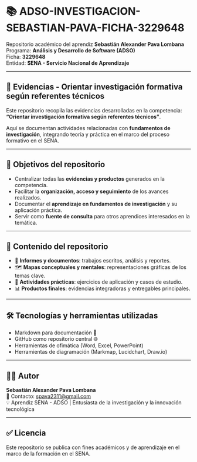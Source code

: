 # 📚 ADSO-INVESTIGACION-SEBASTIAN-PAVA-FICHA-3229648

Repositorio académico del aprendiz **Sebastián Alexander Pava Lombana**  
Programa: **Análisis y Desarrollo de Software (ADSO)**  
Ficha: **3229648**  
Entidad: **SENA - Servicio Nacional de Aprendizaje**

---

## 📘 Evidencias - Orientar investigación formativa según referentes técnicos

Este repositorio recopila las evidencias desarrolladas en la competencia:  
**“Orientar investigación formativa según referentes técnicos”**.  

Aquí se documentan actividades relacionadas con **fundamentos de investigación**, integrando teoría y práctica en el marco del proceso formativo en el SENA.

---

## 🎯 Objetivos del repositorio
- Centralizar todas las **evidencias y productos** generados en la competencia.  
- Facilitar la **organización, acceso y seguimiento** de los avances realizados.  
- Documentar el **aprendizaje en fundamentos de investigación** y su aplicación práctica.  
- Servir como **fuente de consulta** para otros aprendices interesados en la temática.  

---

## 📂 Contenido del repositorio
- 📑 **Informes y documentos**: trabajos escritos, análisis y reportes.  
- 🗺️ **Mapas conceptuales y mentales**: representaciones gráficas de los temas clave.  
- 📝 **Actividades prácticas**: ejercicios de aplicación y casos de estudio.  
- 📊 **Productos finales**: evidencias integradoras y entregables principales.  

---

## 🛠️ Tecnologías y herramientas utilizadas
- Markdown para documentación 📄  
- GitHub como repositorio central 🌐  
- Herramientas de ofimática (Word, Excel, PowerPoint)  
- Herramientas de diagramación (Markmap, Lucidchart, Draw.io)  

---

## 👨‍🎓 Autor
**Sebastián Alexander Pava Lombana**  
📧 Contacto: spava2311@gmail.com  
💡 Aprendiz SENA - ADSO | Entusiasta de la investigación y la innovación tecnológica  

---

## ✅ Licencia
Este repositorio se publica con fines académicos y de aprendizaje en el marco de la formación en el SENA.  
